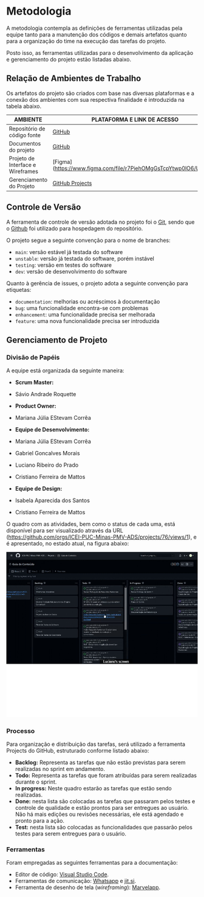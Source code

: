 # Metodologia

A metodologia contempla as definições de ferramentas utilizadas pela equipe tanto para a manutenção dos códigos e demais artefatos quanto para a organização do time na execução das tarefas do projeto.

Posto isso, as ferramentas utilizadas para o desenvolvimento da aplicação e gerenciamento do projeto estão listadas abaixo.

## Relação de Ambientes de Trabalho

Os artefatos do projeto são criados com base nas diversas plataformas e a conexão dos ambientes com sua respectiva finalidade é introduzida na tabela abaixo.

| AMBIENTE                          | PLATAFORMA E LINK DE ACESSO                                                                       |
| --------------------------------- | ------------------------------------------------------------------------------------------------- |
| Repositório de código fonte       | [GitHub](https://github.com/ICEI-PUC-Minas-PMV-ADS/pmv-ads-2022-2-e2-proj-int-t7-guiadeconteudo/) |
| Documentos do projeto             | [GitHub](https://github.com/ICEI-PUC-Minas-PMV-ADS/pmv-ads-2022-2-e2-proj-int-t7-guiadeconteudo/) |
| Projeto de Interface e Wireframes | [Figma] (https://www.figma.com/file/r7PiehOMgGsTcpYtwp0lO6/Untitled)                          |
| Gerenciamento do Projeto          | [GitHub Projects](https://github.com/orgs/ICEI-PUC-Minas-PMV-ADS/projects/76/)                    |

## Controle de Versão

A ferramenta de controle de versão adotada no projeto foi o
[Git](https://git-scm.com/), sendo que o [Github](https://github.com)
foi utilizado para hospedagem do repositório.

O projeto segue a seguinte convenção para o nome de branches:

- `main`: versão estável já testada do software
- `unstable`: versão já testada do software, porém instável
- `testing`: versão em testes do software
- `dev`: versão de desenvolvimento do software

Quanto à gerência de issues, o projeto adota a seguinte convenção para
etiquetas:

- `documentation`: melhorias ou acréscimos à documentação
- `bug`: uma funcionalidade encontra-se com problemas
- `enhancement`: uma funcionalidade precisa ser melhorada
- `feature`: uma nova funcionalidade precisa ser introduzida

## Gerenciamento de Projeto

### Divisão de Papéis

A equipe está organizada da seguinte maneira:

- **Scrum Master:**
- Sávio Andrade Roquette

- **Product Owner:**
- Mariana Júlia EStevam Corrêa

- **Equipe de Desenvolvimento:**
- Mariana Júlia EStevam Corrêa
- Gabriel Goncalves Morais
- Luciano Ribeiro do Prado
- Cristiano Ferreira de Mattos

- **Equipe de Design:**
- Isabela Aparecida dos Santos
- Cristiano Ferreira de Mattos

O quadro com as atividades, bem como o status de cada uma, está disponível para ser visualizado através da URL (https://github.com/orgs/ICEI-PUC-Minas-PMV-ADS/projects/76/views/1), e é apresentado, no estado atual, na figura abaixo:

![QuadroKanban](img/quadro.png)

### Processo

Para organização e distribuição das tarefas, será utilizado a ferramenta Projects do GitHub, estruturado conforme listado abaixo:

- **Backlog:** Representa as tarefas que não estão previstas para serem realizadas no sprint em andamento.
- **Todo:** Representa as tarefas que foram atribuídas para serem realizadas durante o sprint.
- **In progress:** Neste quadro estarão as tarefas que estão sendo realizadas.
- **Done:** nesta lista são colocadas as tarefas que passaram pelos testes e controle de qualidade e estão prontos para ser entregues ao usuário. Não há mais edições ou revisões necessárias, ele está agendado e pronto para a ação.
- **Test:** nesta lista são colocadas as funcionalidades que passarão pelos testes para serem entregues para o usuário.

### Ferramentas

Foram empregadas as seguintes ferramentas para a documentação:

- Editor de código: [Visual Studio Code](https://code.visualstudio.com/).
- Ferramentas de comunicação: [Whatsapp](https://www.whatsapp.com) e [jit.si](https://meet.jit.si/projeto2semestreturma7).
- Ferramenta de desenho de tela (_wireframing_): [Marvelapp](https://marvelapp.com/).
